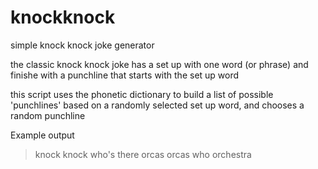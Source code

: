 # knockknock
simple knock knock joke generator

the classic knock knock joke has a set up with one word (or phrase) and finishe with a punchline that starts with the set up word

this script uses the phonetic dictionary to build a list of possible 'punchlines' based on a randomly selected set up word, and chooses a random punchline

Example output
> knock knock
> who's there
> orcas
> orcas who
> orchestra

